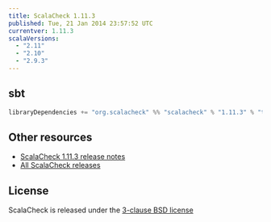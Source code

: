 ```yaml
---
title: ScalaCheck 1.11.3
published: Tue, 21 Jan 2014 23:57:52 UTC
currentver: 1.11.3
scalaVersions:
  - "2.11"
  - "2.10"
  - "2.9.3"
---
```

## sbt

```scala
libraryDependencies += "org.scalacheck" %% "scalacheck" % "1.11.3" % "test"
```

## Other resources

- [ScalaCheck 1.11.3 release notes](https://github.com/rickynils/scalacheck/tree/1.11.3/RELEASE)
- [All ScalaCheck releases](../releases.html)

## License

ScalaCheck is released under the [3-clause BSD license](https://github.com/rickynils/scalacheck/tree/1.11.3/LICENSE)

